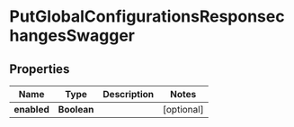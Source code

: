 
# PutGlobalConfigurationsResponsechangesSwagger

## Properties
Name | Type | Description | Notes
------------ | ------------- | ------------- | -------------
**enabled** | **Boolean** |  |  [optional]




